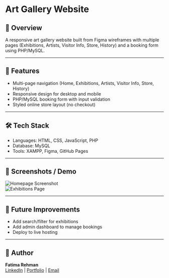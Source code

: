 # Art Gallery Website

## 📌 Overview
A responsive art gallery website built from Figma wireframes with multiple pages (Exhibitions, Artists, Visitor Info, Store, History) and a booking form using PHP/MySQL.

---

## 🚀 Features
- Multi-page navigation (Home, Exhibitions, Artists, Visitor Info, Store, History)
- Responsive design for desktop and mobile
- PHP/MySQL booking form with input validation
- Styled online store layout (no checkout)

---

## 🛠️ Tech Stack
- Languages: HTML, CSS, JavaScript, PHP
- Database: MySQL
- Tools: XAMPP, Figma, GitHub Pages

---

## 📸 Screenshots / Demo
![Homepage Screenshot](screenshots/home.png)  
![Exhibitions Page](screenshots/exhibitions.png)

---

## 🔮 Future Improvements
- Add search/filter for exhibitions
- Add admin dashboard to manage bookings
- Deploy to live hosting

---

## 👤 Author
**Fatima Rehman**  
[LinkedIn](#) | [Portfolio](#) | [Email](#)
